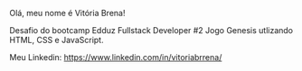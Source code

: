Olá, meu nome é Vitória Brena!

Desafio do bootcamp  Edduz Fullstack  Developer #2
Jogo Genesis utlizando HTML, CSS e JavaScript.

Meu Linkedin:  https://www.linkedin.com/in/vitoriabrrena/
